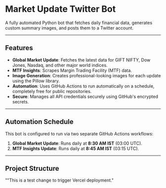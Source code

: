 # Market Update Twitter Bot

A fully automated Python bot that fetches daily financial data, generates custom summary images, and posts them to a Twitter account.

---

## Features

- **Global Market Update**: Fetches the latest data for GIFT NIFTY, Dow Jones, Nasdaq, and other major world indices.
- **MTF Insights**: Scrapes Margin Trading Facility (MTF) data.
- **Image Generation**: Creates professional-looking images for each update using the Pillow library.
- **Automation**: Uses GitHub Actions to run automatically on a schedule, completely free for public repositories.
- **Secure**: Manages all API credentials securely using GitHub's encrypted secrets.

---

## Automation Schedule

This bot is configured to run via two separate GitHub Actions workflows:

1. **Global Market Update**: Runs daily at **8:30 AM IST** (03:00 UTC).
2. **MTF Insights Update**: Runs daily at **8:45 AM IST** (03:15 UTC).

---

## Project Structure

""This is a test change to trigger Vercel deployment."
